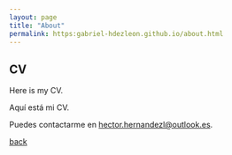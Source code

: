 ```yaml
---
layout: page
title: "About"
permalink: https:gabriel-hdezleon.github.io/about.html
---
```


## CV
Here is my CV.

Aquí está mi CV.

Puedes contactarme en hector.hernandezl@outlook.es.

[back](./)
